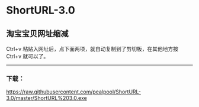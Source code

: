 # ShortURL-3.0
## 淘宝宝贝网址缩减
 
Ctrl+v 粘贴入网址后，点下面两项，就自动复制到了剪切板，在其他地方按 Ctrl+v 就可以了。

***
### 下载：
https://raw.githubusercontent.com/pealpool/ShortURL-3.0/master/ShortURL%203.0.exe
